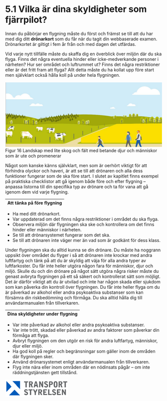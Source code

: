 # 5.1 Vilka är dina skyldigheter som fjärrpilot?

Innan du påbörjar en flygning måste du först och främst se till att du har med dig ditt **drönarkort** som du får när du tagit din webbaserade examen. Drönarkortet är giltigt i fem år från och med dagen det utfärdas.

Vid varje nytt tillfälle måste du skaffa dig en överblick över miljön där du ska flyga. Finns det några eventuella hinder eller icke-medverkande personer i närheten? Hur ser området och luftrummet ut? Finns det några restriktioner eller är det fritt fram att flyga? Allt detta måste du ha kollat upp före start men självklart också hålla koll på under hela flygningen.

![Figur 16 Landskap med lite skog och fält med betande djur och människor som är ute och promenerar](./A1A3_SE-sv/Figur_016.png)  
Figur 16 Landskap med lite skog och fält med betande djur och människor som är ute och promenerar

Något som kanske känns självklart, men som är oerhört viktigt för att förhindra olyckor och haveri, är att se till att drönaren och alla dess funktioner fungerar som de ska före start. I slutet av kapitlet finns exempel på praktiska checklistor att gå igenom både före och efter flygning – anpassa listorna till din specifika typ av drönare och ta för vana att gå igenom dem vid varje flygning.

| Att tänka på före flygning |
|---|
* Ha med ditt drönarkort.
* Var uppdaterad om det finns några restriktioner i området du ska flyga.
* Observera miljön där flygningen ska ske och kontrollera om det finns hinder eller människor i närheten.
* Se till att drönarsystemet fungerar som det ska.
* Se till att drönaren inte väger mer än vad som är godkänt för dess klass.

Under flygningen ska du alltid kunna se din drönare. Du måste ha noggrann uppsikt över området du flyger i så att drönaren inte krockar med andra luftfartyg och tänk på att du är skyldig att väja för alla andra typer av luftfarkoster. Du får inte heller utgöra någon fara för människor, djur och miljö. Skulle du och din drönare på något sätt utgöra några risker måste du genast avbryta flygningen på ett så säkert och kontrollerat sätt som möjligt. Det är därför viktigt att du är utvilad och inte har någon skada eller sjukdom som kan påverka din kontroll över flygningen. Du får inte heller flyga om du är påverkad av alkohol eller andra psykoaktiva substanser som kan försämra din riskbedömning och förmåga. Du ska alltid hålla dig till användarmanualen från tillverkaren.

| Dina skyldigheter under flygning |
|---|
* Var inte påverkad av alkohol eller andra psykoaktiva substanser.
* Var inte trött, skadad eller påverkad av andra faktorer som påverkar din förmåga att flyga.
* Avbryt flygningen om den utgör en risk för andra luftfartyg, människor, djur eller miljö.
* Ha god koll på regler och begränsningar som gäller inom de områden där flygningen sker.
* Använd drönarsystemet enligt användarmanualen från tillverkaren.
* Flyg inte nära eller inom områden där en nödinsats pågår – om inte räddningstjänsten gett tillstånd.

![Transport Styrelsen](./images/Logga.png)  
